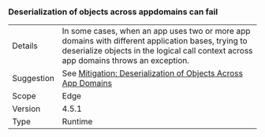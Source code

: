 ### Deserialization of objects across appdomains can fail


|   |   |
|---|---|
|Details|In some cases, when an app uses two or more app domains with different application bases, trying to deserialize objects in the logical call context across app domains throws an exception.|
|Suggestion|See [Mitigation: Deserialization of Objects Across App Domains](~/docs/framework/migration-guide/mitigation-deserialization-of-objects-across-app-domains.md)|
|Scope|Edge|
|Version|4.5.1|
|Type|Runtime|

